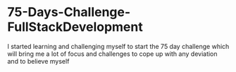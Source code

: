 # 75-Days-Challenge-FullStackDevelopment
 I started learning and challenging myself to start the 75 day challenge which will bring me a lot of focus and challenges to cope up with any deviation and to believe myself 

